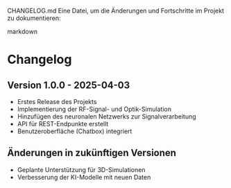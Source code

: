 CHANGELOG.md
Eine Datei, um die Änderungen und Fortschritte im Projekt zu dokumentieren:

markdown
# Changelog

## Version 1.0.0 - 2025-04-03
- Erstes Release des Projekts
- Implementierung der RF-Signal- und Optik-Simulation
- Hinzufügen des neuronalen Netzwerks zur Signalverarbeitung
- API für REST-Endpunkte erstellt
- Benutzeroberfläche (Chatbox) integriert

## Änderungen in zukünftigen Versionen
- Geplante Unterstützung für 3D-Simulationen
- Verbesserung der KI-Modelle mit neuen Daten
